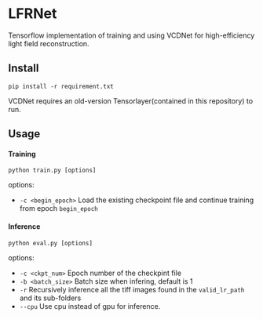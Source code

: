 # LFRNet

Tensorflow implementation of training and using VCDNet for high-efficiency light field reconstruction. 

## Install

```
pip install -r requirement.txt
```
VCDNet requires an old-version Tensorlayer(contained in this repository) to run.

## Usage

#### Training 

```
python train.py [options]
```
options:

* `-c <begin_epoch>`   Load the existing checkpoint file and continue training from epoch  `begin_epoch`    

#### Inference

```
python eval.py [options]
```

options:

* `-c <ckpt_num>`      Epoch number of the checkpint file 
* `-b <batch_size>`  Batch size when infering, default is 1
* `-r`  Recursively inference all the tiff images found in the `valid_lr_path` and its sub-folders
*  `--cpu` Use cpu instead of gpu for inference. 

